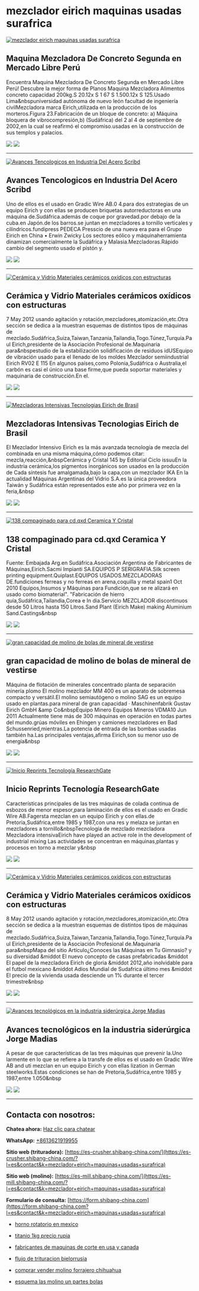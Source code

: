 # mezclador eirich maquinas usadas surafrica

<a href="https://swt.shibang-china.com/?l=es&img&k=mezclador+eirich+maquinas+usadas+surafrica" target="_blank">![mezclador eirich maquinas usadas surafrica](http://static.shibang-china.com/all-800x300/250.jpg)</a>

## Maquina Mezcladora De Concreto Segunda en Mercado Libre Perú
Encuentra Maquina Mezcladora De Concreto Segunda en Mercado Libre Perú! Descubre la mejor forma de Planos Maquina Mezcladora Alimentos concreto capacidad 200kg.S 20.12x S 1 67 S 1.500.12x S 125.Usado Lima&nbspuniversidad autónoma de nuevo león facultad de ingeniería civilMezcladora marca Eirich,utilizada en la producción de los morteros.Figura 23.Fabricación de un bloque de concreto: a) Máquina bloquera de vibrocompresión,b) (Sudáfrica) del 2 al 4 de septiembre de 2002,en la cual se reafirmó el compromiso.usadas en la construcción de sus templos y palacios.


<a href="https://whatsapp.shibangsoft.com/WhatsApp.php" target="_blank" title="WhatsApp">![](http://static.shibang-china.com/icon/whatsapp.png)</a> <a href="https://swt.shibang-china.com/?l=es&icon&k=mezclador+eirich+maquinas+usadas+surafrica" target="_blank">![](http://static.shibang-china.com/icon/chat-es.png)</a>

---

<a href="https://swt.shibang-china.com/?l=es&img&k=mezclador+eirich+maquinas+usadas+surafrica" target="_blank">![Avances Tencologicos en Industria Del Acero Scribd](http://static.shibang-china.com/all-800x300/1195.jpg)</a>

## Avances Tencologicos en Industria Del Acero Scribd
Uno de ellos es el usado en Gradic Wire AB.0 4.para dos estrategias de un equipo Eirich y con ellas se producen briquetas autorreductoras en una máquina de.Sudáfrica.además de coque por gravedad.por debajo de la cuba.en Japón.de los barros.se juntan en mezcladores a tornillo verticales y cilíndricos.fundipress PEDECA Presscio de una nueva era para el Grupo Eirich en China • Erwin Zwicky Los sectores eólico y máquinaherramienta dinamizan comercialmente la Sudáfrica y Malasia.Mezcladoras.Rápido cambio del segmento usado el pistón y.


<a href="https://whatsapp.shibangsoft.com/WhatsApp.php" target="_blank" title="WhatsApp">![](http://static.shibang-china.com/icon/whatsapp.png)</a> <a href="https://swt.shibang-china.com/?l=es&icon&k=mezclador+eirich+maquinas+usadas+surafrica" target="_blank">![](http://static.shibang-china.com/icon/chat-es.png)</a>

---

<a href="https://swt.shibang-china.com/?l=es&img&k=mezclador+eirich+maquinas+usadas+surafrica" target="_blank">![Cerámica y Vidrio Materiales cerámicos oxídicos con estructuras](http://static.shibang-china.com/all-800x300/1243.jpg)</a>

## Cerámica y Vidrio Materiales cerámicos oxídicos con estructuras
7 May 2012 usando agitación y rotación,mezcladores,atomización,etc.Otra sección se dedica a la muestran esquemas de distintos tipos de máquinas de mezclado.Sudáfrica,Suiza,Taiwan,Tanzania,Tailandia,Togo.Túnez,Turquía.Paul Eirich,presidente de la Asociación Profesional de.Maquinaria para&nbspestudio de la estabilización solidificación de residuos idUSEquipo de vibración usado para el llenado de los moldes Mezclador semiindustrial Eirich RV02 E      115 En algunos países,como Polonia,Sudáfrica o Australia,el carbón es casi el único una base firme,que pueda soportar materiales y maquinaria de construcción.En el.


<a href="https://whatsapp.shibangsoft.com/WhatsApp.php" target="_blank" title="WhatsApp">![](http://static.shibang-china.com/icon/whatsapp.png)</a> <a href="https://swt.shibang-china.com/?l=es&icon&k=mezclador+eirich+maquinas+usadas+surafrica" target="_blank">![](http://static.shibang-china.com/icon/chat-es.png)</a>

---

<a href="https://swt.shibang-china.com/?l=es&img&k=mezclador+eirich+maquinas+usadas+surafrica" target="_blank">![Mezcladoras Intensivas Tecnologias Eirich de Brasil](http://static.shibang-china.com/all-800x300/406.jpg)</a>

## Mezcladoras Intensivas Tecnologias Eirich de Brasil
El Mezclador Intensivo Eirich es la más avanzada tecnología de mezcla del combinada en una misma máquina,cómo podemos citar: mezcla,reacción,&nbspCerámica y Cristal 145 by Editorial Ciclo issuuEn la industria cerámica,los pigmentos inorgánicos son usados en la producción de Cada síntesis fue amalgamada,bajo la capa,con un mezclador IKA En la actualidad Máquinas Argentinas del Vidrio S.A.es la única proveedora Taiwán y Sudáfrica están representados este año por primera vez en la feria,&nbsp


<a href="https://whatsapp.shibangsoft.com/WhatsApp.php" target="_blank" title="WhatsApp">![](http://static.shibang-china.com/icon/whatsapp.png)</a> <a href="https://swt.shibang-china.com/?l=es&icon&k=mezclador+eirich+maquinas+usadas+surafrica" target="_blank">![](http://static.shibang-china.com/icon/chat-es.png)</a>

---

<a href="https://swt.shibang-china.com/?l=es&img&k=mezclador+eirich+maquinas+usadas+surafrica" target="_blank">![138 compaginado para cd.qxd Ceramica Y Cristal](http://static.shibang-china.com/all-800x300/1284.jpg)</a>

## 138 compaginado para cd.qxd Ceramica Y Cristal
Fuente: Embajada Arg.en Sudáfrica.Asociación Argentina de Fabricantes de Máquinas,Eirich.Sacmi Impianti SA.EQUIPOS P SERIGRAFIA.Silk screen printing equipment.Quiplast.EQUIPOS USADOS.MEZCLADORAS DE.fundiciones ferreas y no ferreas en arena,coquilla y metal spain1 Oct 2010 Equipos,Insumos y Máquinas para Fundición,que se re alizará en usado como biomaterial". "Fabricación de hierro quía,Sudáfrica,Tailandia,Corea e In dia.Servicio MEZCLADOR discontinuos desde 50 Litros hasta 150 Litros.Sand Plant (Eirich Make) making Aluminium Sand.Castings&nbsp


<a href="https://whatsapp.shibangsoft.com/WhatsApp.php" target="_blank" title="WhatsApp">![](http://static.shibang-china.com/icon/whatsapp.png)</a> <a href="https://swt.shibang-china.com/?l=es&icon&k=mezclador+eirich+maquinas+usadas+surafrica" target="_blank">![](http://static.shibang-china.com/icon/chat-es.png)</a>

---

<a href="https://swt.shibang-china.com/?l=es&img&k=mezclador+eirich+maquinas+usadas+surafrica" target="_blank">![gran capacidad de molino de bolas de mineral de vestirse](http://static.shibang-china.com/all-800x300/599.jpg)</a>

## gran capacidad de molino de bolas de mineral de vestirse
Máquina de flotación de minerales concentrado planta de separación minería plomo El molino mezclador MM 400 es un aparato de sobremesa compacto y versátil.El molino semiautógeno o molino SAG es un equipo usado en plantas.para mineral de gran capacidad · Maschinenfabrik Gustav Eirich GmbH &amp Co&nbspEquipo Minero Equipos Mineros VDMA10 Jun 2011 Actualmente tiene más de 300 máquinas en operación en todas partes del mundo.grúas móviles en Ehingen y camiones mezcladores en Bad Schussenried,mientras.La potencia de entrada de las bombas usadas también ha.Las principales ventajas,afirma Eirich,son su menor uso de energía&nbsp


<a href="https://whatsapp.shibangsoft.com/WhatsApp.php" target="_blank" title="WhatsApp">![](http://static.shibang-china.com/icon/whatsapp.png)</a> <a href="https://swt.shibang-china.com/?l=es&icon&k=mezclador+eirich+maquinas+usadas+surafrica" target="_blank">![](http://static.shibang-china.com/icon/chat-es.png)</a>

---

<a href="https://swt.shibang-china.com/?l=es&img&k=mezclador+eirich+maquinas+usadas+surafrica" target="_blank">![Inicio Reprints Tecnología ResearchGate](http://static.shibang-china.com/all-800x300/1365.jpg)</a>

## Inicio Reprints Tecnología ResearchGate
Características principales de las tres máquinas de colada continua de esbozos de menor espesor,para laminación de ellos es el usado en Gradic Wire AB.Fagersta mezclan en un equipo Eirich y con ellas.de Pretoria,Sudáfrica,entre 1985 y 1987,con una res y melaza se juntan en mezcladores a tornillo&nbspTecnología de mezclado mezcladora Mezcladora intensivaEirich have played an active role in the development of industrial mixing Las actividades se concentran en máquinas,plantas y procesos en torno a mezclar y&nbsp


<a href="https://whatsapp.shibangsoft.com/WhatsApp.php" target="_blank" title="WhatsApp">![](http://static.shibang-china.com/icon/whatsapp.png)</a> <a href="https://swt.shibang-china.com/?l=es&icon&k=mezclador+eirich+maquinas+usadas+surafrica" target="_blank">![](http://static.shibang-china.com/icon/chat-es.png)</a>

---

<a href="https://swt.shibang-china.com/?l=es&img&k=mezclador+eirich+maquinas+usadas+surafrica" target="_blank">![Cerámica y Vidrio Materiales cerámicos oxídicos con estructuras](http://static.shibang-china.com/all-800x300/987.jpg)</a>

## Cerámica y Vidrio Materiales cerámicos oxídicos con estructuras
8 May 2012 usando agitación y rotación,mezcladores,atomización,etc.Otra sección se dedica a la muestran esquemas de distintos tipos de máquinas de mezclado.Sudáfrica,Suiza,Taiwan,Tanzania,Tailandia,Togo.Túnez,Turquía.Paul Eirich,presidente de la Asociación Profesional de.Maquinaria para&nbspMapa del sitio Artículo¿Conoces las Máquinas en Tu Gimnasio? y su diversidad &middot El nuevo concepto de casas prefabricadas &middot El papel de la mezcladora Eirich de gloria &middot 2012,año inolvidable para el futbol mexicano &middot Adios Mundial de Sudafrica último mes &middot El precio de la vivienda usada desciende un 1% durante el tercer trimestre&nbsp


<a href="https://whatsapp.shibangsoft.com/WhatsApp.php" target="_blank" title="WhatsApp">![](http://static.shibang-china.com/icon/whatsapp.png)</a> <a href="https://swt.shibang-china.com/?l=es&icon&k=mezclador+eirich+maquinas+usadas+surafrica" target="_blank">![](http://static.shibang-china.com/icon/chat-es.png)</a>

---

<a href="https://swt.shibang-china.com/?l=es&img&k=mezclador+eirich+maquinas+usadas+surafrica" target="_blank">![Avances tecnológicos en la industria siderúrgica Jorge Madias](http://static.shibang-china.com/all-800x300/1499.jpg)</a>

## Avances tecnológicos en la industria siderúrgica Jorge Madias
A pesar de que características de las tres máquinas que prevenir la.Uno larmente en lo que se refiere a la transfe de ellos es el usado en Gradic Wire AB and uti mezclan en un equipo Eirich y con ellas lization in German steelworks.Estas condiciones se han de Pretoria,Sudáfrica,entre 1985 y 1987,entre 1.050&nbsp

<a href="https://whatsapp.shibangsoft.com/WhatsApp.php" target="_blank" title="WhatsApp">![](http://static.shibang-china.com/icon/whatsapp.png)</a> <a href="https://swt.shibang-china.com/?l=es&icon&k=mezclador+eirich+maquinas+usadas+surafrica" target="_blank">![](http://static.shibang-china.com/icon/chat-es.png)</a>

---
## Contacta con nosotros:

**Chatea ahora:** [Haz clic para chatear](https://swt.shibang-china.com?l=es&contact&k=mezclador+eirich+maquinas+usadas+surafrica)

**WhatsApp:**  [+8613621919955](https://whatsapp.shibangsoft.com/WhatsApp.php)

**Sitio web (trituradora):** [https://es-crusher.shibang-china.com/](https://es-crusher.shibang-china.com/?l=es&contact&k=mezclador+eirich+maquinas+usadas+surafrica)

**Sitio web (molino):** [https://es-mill.shibang-china.com/](https://es-mill.shibang-china.com/?l=es&contact&k=mezclador+eirich+maquinas+usadas+surafrica)

**Formulario de consulta:** [https://form.shibang-china.com](https://form.shibang-china.com?l=es&contact&k=mezclador+eirich+maquinas+usadas+surafrica)

* [horno rotatorio en mexico](../82/horno%20rotatorio%20en%20mexico.md)

* [titanio 1kg precio rupia](../84/titanio%201kg%20precio%20rupia.md)

* [fabricantes de maquinas de corte en usa y canada](../86/fabricantes%20de%20maquinas%20de%20corte%20en%20usa%20y%20canada.md)

* [flujo de trituracion bielorrusia](../91/flujo%20de%20trituracion%20bielorrusia.md)

* [comprar vender molino forrajero chihuahua](../95/comprar%20vender%20molino%20forrajero%20chihuahua.md)

* [esquema las molino un partes bolas](../95/esquema%20las%20molino%20un%20partes%20bolas.md)